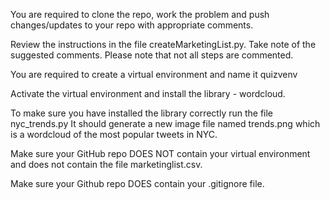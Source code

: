 You are required to clone the repo, work the problem and push changes/updates to your repo with appropriate comments.

Review the instructions in the file createMarketingList.py. Take note of the suggested comments. Please note that not all steps are commented.

You are required to create a virtual environment and name it quizvenv

Activate the virtual environment and install the library - wordcloud.

To make sure you have installed the library correctly run the file nyc_trends.py It should generate a new image file named trends.png which is a wordcloud of the most popular tweets in NYC.

Make sure your GitHub repo DOES NOT contain your virtual environment and does not contain the file marketinglist.csv.

Make sure your Github repo DOES contain your .gitignore file.
